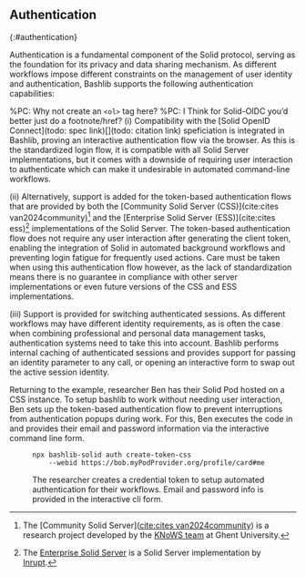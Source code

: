 ## Authentication
{:#authentication}

<!-- * Solid authentication is the core on which its privacy systems are built. -->
<!-- * Bashlib supports interactive browser login flows -->
<!-- * Bashlib supports hot-swapping authentication sessions on the fly to quickly swap between professional and personal identities. -->
<!-- * As interactive authentication flows are essential for back-end tasks, we support the latest client credentials implementations from both the CSS and ESS implementations. -->

Authentication is a fundamental component of the Solid protocol, 
serving as the foundation for its privacy and data sharing mechanism.
As different workflows impose different constraints on the management
of user identity and authentication, Bashlib supports the following authentication capabilities:

%PC: Why not create an `<ol>` tag here?
%PC: I Think for Solid-OIDC you’d better just do a footnote/href?
(i) Compatibility with the [Solid OpenID Connect](todo: spec link)[](todo: citation link) 
speficiation is integrated in Bashlib, proving an interactive authentication flow via the browser.
As this is the standardized login flow, it is compatible with all Solid Server implementations, 
but it comes with a downside of requiring user interaction to authenticate
which can make it undesirable in automated command-line workflows.

(ii) Alternatively, support is added for the token-based authentication flows that are 
provided by both the [Community Solid Server (CSS)](cite:cites van2024community)[^CSS]
and the [Enterprise Solid Server (ESS)](cite:cites ess)[^ESS] implementations of the Solid Server.
The token-based authentication flow does not require any user interaction after
generating the client token, enabling the integration of Solid in automated background
workflows and preventing login fatigue for frequently used actions.
Care must be taken when using this authentication flow however,
as the lack of standardization means there is no guarantee in compliance 
with other server implementations or even future 
versions of the CSS and ESS implementations.

(iii) Support is provided for switching authenticated sessions.
As different workflows may have different identity requirements, as is often the case
when combining professional and personal data management tasks, 
authentication systems need to take this into account.
Bashlib performs internal caching of authenticated sessions and provides support
for passing an identity parameter to any call, or opening an interactive
form to swap out the active session identity.

Returning to the example, researcher Ben has their Solid Pod hosted
on a CSS instance.
To setup bashlib to work without needing user interaction, 
Ben sets up the token-based authentication flow to prevent interruptions
from authentication popups during work. For this, Ben executes the code
in [](#authentication-listing) and provides their email and password
information via the interactive command line form.

<figure id="authentication-listing" class="listing">
<pre style="font-size: 14px"><code>npx bashlib-solid auth create-token-css 
    --webid https://bob.myPodProvider.org/profile/card#me
</code></pre>
<figcaption markdown="block">
The researcher creates a credential token to setup automated authentication for their workflows. Email and password info is provided in the interactive cli form.
</figcaption>
</figure>



[^CSS]: The [Community Solid Server]([cite:cites van2024community](https://communitysolidserver.github.io/CommunitySolidServer/latest/)) is a research project developed by the [KNoWS team](https://knows.idlab.ugent.be/) at Ghent University.
[^ESS]: The [Enterprise Solid Server](https://www.inrupt.com/) is a Solid Server implementation by [Inrupt](https://www.inrupt.com/).

